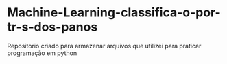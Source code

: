 # Machine-Learning-classifica-o-por-tr-s-dos-panos
Repositorio criado para armazenar arquivos que utilizei para praticar programação em python
